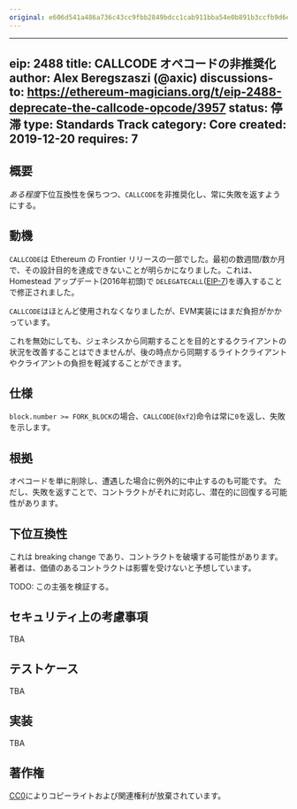 ```yaml
---
original: e606d541a486a736c43cc9fbb2849bdcc1cab911bba54e0b891b3ccfb9d6ecd0
---
```


---
eip: 2488
title: CALLCODE オペコードの非推奨化
author: Alex Beregszaszi (@axic)
discussions-to: https://ethereum-magicians.org/t/eip-2488-deprecate-the-callcode-opcode/3957
status: 停滞
type: Standards Track
category: Core
created: 2019-12-20
requires: 7
---

## 概要

*ある程度*下位互換性を保ちつつ、`CALLCODE`を非推奨化し、常に失敗を返すようにする。

## 動機

`CALLCODE`は Ethereum の Frontier リリースの一部でした。最初の数週間/数か月で、その設計目的を達成できないことが明らかになりました。これは、Homestead アップデート(2016年初頭)で `DELEGATECALL`([EIP-7](./eip-7.md))を導入することで修正されました。

`CALLCODE`はほとんど使用されなくなりましたが、EVM実装にはまだ負担がかかっています。

これを無効にしても、ジェネシスから同期することを目的とするクライアントの状況を改善することはできませんが、後の時点から同期するライトクライアントやクライアントの負担を軽減することができます。

## 仕様

`block.number >= FORK_BLOCK`の場合、`CALLCODE`(`0xf2`)命令は常に`0`を返し、失敗を示します。

## 根拠

オペコードを単に削除し、遭遇した場合に例外的に中止するのも可能です。
ただし、失敗を返すことで、コントラクトがそれに対応し、潜在的に回復する可能性があります。

## 下位互換性

これは breaking change であり、コントラクトを破壊する可能性があります。著者は、価値のあるコントラクトは影響を受けないと予想しています。

TODO: この主張を検証する。

## セキュリティ上の考慮事項

TBA

## テストケース

TBA

## 実装

TBA

## 著作権

[CC0](../LICENSE.md)によりコピーライトおよび関連権利が放棄されています。